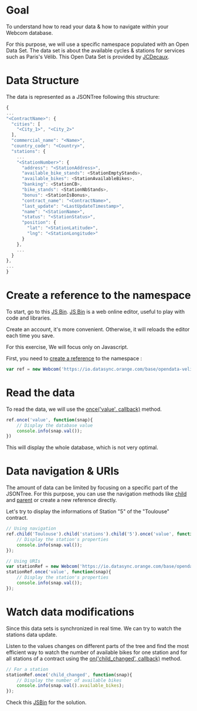 # Goal

To understand how to read your data &amp; how to navigate within your Webcom database.

For this purpose, we will use a specific namespace populated with an Open Data Set. The data set is about the available cycles & stations for services such as Paris's Vélib. This Open Data Set is provided by [JCDecaux](https://developer.jcdecaux.com/#/opendata/vls?page=dynamic).

# Data Structure

The data is represented as a JSONTree following this structure:

```javascript
{
...
"<ContractName>": {
  "cities": [
    "<City_1>", "<City_2>"
  ],
  "commercial_name": "<Name>",
  "country_code": "<Country>",
  "stations": {
    ...
    "<StationNumber>": {
      "address": "<StationAddress>",
      "available_bike_stands": <StationEmptyStands>,
      "available_bikes": <StationAvailableBikes>,
      "banking": <StationCB>,
      "bike_stands": <StationNbStands>,
      "bonus": <StationIsBonus>,
      "contract_name": "<ContractName>",
      "last_update": "<LastUpdateTimestamp>",
      "name": "<StationName>",
      "status": "<StationStatus>",
      "position": {
        "lat": "<StationLatitude>",
        "lng": "<StationLongitude>"
      }
    },
    ...
  }
},
...
}
```

# Create a reference to the namespace

To start, go to this [JS Bin](https://jsbin.com/legica/3/edit?js,console). [JS Bin](https://jsbin.com) is a web online editor, useful to play with code and libraries.

Create an account, it's more convenient. Otherwise, it will reloads the editor each time you save.

For this exercise, We will focus only on Javascript.

First, you need to [create a reference](https://datasync.orange.com/doc/Webcom.html) to the namespace :

```javascript
var ref = new Webcom('https://io.datasync.orange.com/base/opendata-velib');
```

# Read the data

To read the data, we will use the [once('value', callback)](https://io.datasync.orange.com/doc/Webcom.html#on) method.

```javascript
ref.once('value', function(snap){
    // Display the database value
    console.info(snap.val());
})
```

This will display the whole database, which is not very optimal.

# Data navigation &amp; URIs

The amount of data can be limited by focusing on a specific part of the JSONTree. For this purpose, you can use the navigation methods like [child](https://datasync.orange.com/doc/Webcom.html#child) and [parent](https://datasync.orange.com/doc/Webcom.html#parent) or create a new reference directly.

Let's try to display the informations of Station "5" of the "Toulouse" contract.

```javascript
// Using navigation
ref.child('Toulouse').child('stations').child('5').once('value', function(snap){
    // Display the station's properties
    console.info(snap.val());
});

// Using URIs
var stationRef = new Webcom('https://io.datasync.orange.com/base/opendata-velib/Toulouse/stations/5');
stationRef.once('value', function(snap){
    // Display the station's properties
    console.info(snap.val());
});
```

# Watch data modifications

Since this data sets is synchronized in real time. We can try to watch the stations data update.

Listen to the values changes on different parts of the tree and find the most efficient way to watch the number of available bikes for one station and for all stations of a contract using the [on('child_changed', callback)](https://datasync.orange.com/doc/Webcom.html#on) method.

```javascript
// For a station
stationRef.once('child_changed', function(snap){
    // Display the number of available bikes
    console.info(snap.val().available_bikes);
});
```

Check this [JSBin](https://jsbin.com/tozofak/edit?js,console) for the solution.


